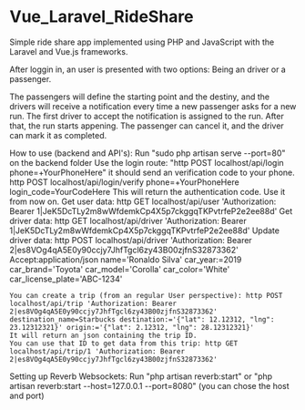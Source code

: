 # Vue_Laravel_RideShare
Simple ride share app implemented using PHP and JavaScript with the Laravel and Vue.js frameworks.

After loggin in, an user is presented with two options: Being an driver or a passenger.

The passengers will define the starting point and the destiny, and the drivers will receive a notification every time a new passenger asks for a new run. The first driver to accept the notification is assigned to the run.
After that, the run starts appening. The passenger can cancel it, and the driver can mark it as completed.

How to use (backend and API's):
    Run "sudo php artisan serve --port=80" on the backend folder
    Use the login route: "http POST localhost/api/login phone=+YourPhoneHere"
        it should send an verification code to your phone.
    http POST localhost/api/login/verify phone=+YourPhoneHere login_code=YourCodeHere
        This will return the authentication code. Use it from now on.
    Get user data:      http GET localhost/api/user 'Authorization: Bearer 1|JeK5DcTLy2m8wWfdemkCp4X5p7ckggqTKPvtrfeP2e2ee88d'
    Get driver data:    http GET localhost/api/driver 'Authorization: Bearer 1|JeK5DcTLy2m8wWfdemkCp4X5p7ckggqTKPvtrfeP2e2ee88d'
    Update driver data: http POST localhost/api/driver 'Authorization: Bearer 2|es8VOg4qA5E0y90ccjy7JhfTgcl6zy43B00zjfnS32873362' Accept:application/json name='Ronaldo Silva' car_year:=2019 car_brand='Toyota' car_model='Corolla' car_color='White' car_license_plate='ABC-1234'

    You can create a trip (from an regular User perspective): http POST localhost/api/trip 'Authorization: Bearer 2|es8VOg4qA5E0y90ccjy7JhfTgcl6zy43B00zjfnS32873362' destination_name=Starbucks destination:='{"lat": 12.12312, "lng": 23.12312321}' origin:='{"lat": 2.12312, "lng": 28.12312321}'
    It will return an json containing the trip ID.
    You can use that ID to get data from this trip: http GET localhost/api/trip/1 'Authorization: Bearer 2|es8VOg4qA5E0y90ccjy7JhfTgcl6zy43B00zjfnS32873362'

Setting up Reverb Websockets:
    Run "php artisan reverb:start" or "php artisan reverb:start --host=127.0.0.1 --port=8080" (you can chose the host and port)